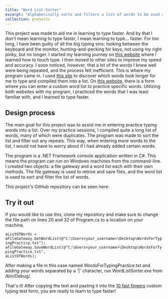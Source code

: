 ```yaml
---
title: "Word List Sorter"
excerpt: "Alphabetically sorts and filters a list of words to be used as input to a learn-to-type website"
collection: projects
---
```

This project was made to aid me in learning to type faster. And by that I don't mean learning to type faster, I mean learning to type... faster. For too long, I have been guilty of all the big typing sins: looking between the keyboard and the monitor, hunting-and-pecking for keys, not using my right pinky, but no longer. I started my learning journey on <a href="https://www.keybr.com/">this website</a> where I learned how to touch type. I then moved to other sites to improve my speed and accuracy. I soon noticed, however, that a lot of the words I knew well were being repeated, and the process felt inefficient. This is where my program came in. I used <a href="https://monkeytype.com/">this site</a> to discover which words took longer for me to type and compiled them into a list. On <a href="https://10fastfingers.com/">this website</a>, there is a form where you can enter a custom word list to practice specific words. Utilizing both websites with my program, I practiced the words that I was least familiar with, and I learned to type faster.

Design process
-----
The main goal for this project was to assist me in entering practice typing words into a list. Over my practice sessions, I compiled quite a long list of words, many of which were duplicates. The program was made to sort the list and filter out any repeats. This way, when entering more words to the list, I would not have to worry about if I had already added certain words.

The program is a .NET Framework console application written in C#. This means the program can run on Windows machines from the command-line. I created two objects: a file gateway and a word list each with their own methods. The file gateway is used to retrive and save files, and the word list is used to sort and filter the list of words.

This project's GitHub repository can be seen here: 

Try it out
-----
If you would like to use this, clone my repository and make sure to change the file path on lines 20 and 32 of Program.cs to a location on your machine.

<code>aListOfWords = aFileGateway.GetWordList(@"C:\Users\<your_username>\Desktop\WordsForTypingPractice.txt");</code>
<code>aFileGateway.SaveWordList(@"C:\Users\<your_username>\Desktop\WordsForTypingPractice.txt", aListOfWords);</code>

After making a file in this case named WordsForTypingPractice.txt and adding your words separated by a '|' character, run WordListSorter.exe from /bin/Debug/.

That's it! After copying the text and pasting it into the <a href="https://10fastfingers.com/">10 fast fingers</a> custom typing test form, you are ready to learn to type faster!
